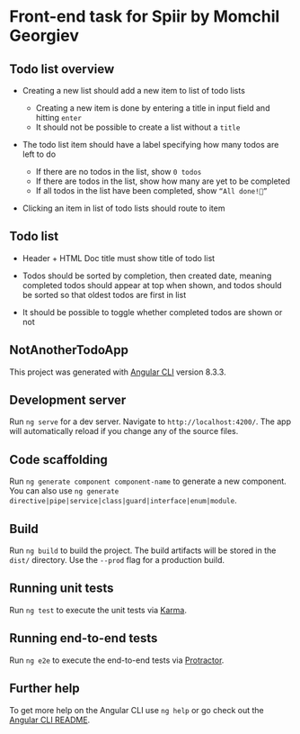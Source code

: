 # Front-end task for Spiir by Momchil Georgiev

## Todo list overview

- Creating a new list should add a new item to list of todo lists
  - Creating a new item is done by entering a title in input field and hitting `enter`
  - It should not be possible to create a list without a `title`

- The todo list item should have a label specifying how many todos are left to do
  - If there are no todos in the list, show `0 todos`
  - If there are todos in the list, show how many are yet to be completed
  - If all todos in the list have been completed, show `“All done!🚀”`

- Clicking an item in list of todo lists should route to item

## Todo list

- Header + HTML Doc title must show title of todo list

- Todos should be sorted by completion, then created date, meaning completed todos should appear at top when shown, and todos should be sorted so that oldest todos are first in list

- It should be possible to toggle whether completed todos are shown or not

## NotAnotherTodoApp

This project was generated with [Angular CLI](https://github.com/angular/angular-cli) version 8.3.3.

## Development server

Run `ng serve` for a dev server. Navigate to `http://localhost:4200/`. The app will automatically reload if you change any of the source files.

## Code scaffolding

Run `ng generate component component-name` to generate a new component. You can also use `ng generate directive|pipe|service|class|guard|interface|enum|module`.

## Build

Run `ng build` to build the project. The build artifacts will be stored in the `dist/` directory. Use the `--prod` flag for a production build.

## Running unit tests

Run `ng test` to execute the unit tests via [Karma](https://karma-runner.github.io).

## Running end-to-end tests

Run `ng e2e` to execute the end-to-end tests via [Protractor](http://www.protractortest.org/).

## Further help

To get more help on the Angular CLI use `ng help` or go check out the [Angular CLI README](https://github.com/angular/angular-cli/blob/master/README.md).
